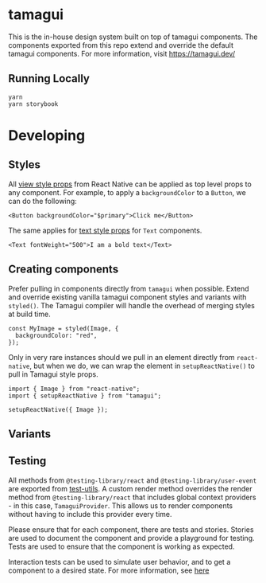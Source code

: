 # tamagui

This is the in-house design system built on top of tamagui components. The components exported from this repo extend and override the default tamagui components. For more information, visit https://tamagui.dev/

## Running Locally

```
yarn
yarn storybook
```

# Developing

## Styles

All [view style props](https://reactnative.dev/docs/view-style-props) from React Native can be applied as top level props to any component. For example, to apply a `backgroundColor` to a `Button`, we can do the following:

```tsx
<Button backgroundColor="$primary">Click me</Button>
```

The same applies for [text style props](https://reactnative.dev/docs/text-style-props) for `Text` components.

```tsx
<Text fontWeight="500">I am a bold text</Text>
```

## Creating components

Prefer pulling in components directly from `tamagui` when possible. Extend and override existing vanilla tamagui component styles and variants with `styled()`. The Tamagui compiler will handle the overhead of merging styles at build time.

```tsx
const MyImage = styled(Image, {
  backgroundColor: "red",
});
```

Only in very rare instances should we pull in an element directly from `react-native`, but when we do, we can wrap the element in `setupReactNative()` to pull in Tamagui style props.

```tsx
import { Image } from "react-native";
import { setupReactNative } from "tamagui";

setupReactNative({ Image });
```

## Variants

## Testing

All methods from `@testing-library/react` and `@testing-library/user-event` are exported from [test-utils](./tests/testUtils.tsx). A custom render method overrides the render method from `@testing-library/react` that includes global context providers - in this case, `TamaguiProvider`. This allows us to render components without having to include this provider every time.

Please ensure that for each component, there are tests and stories. Stories are used to document the component and provide a playground for testing. Tests are used to ensure that the component is working as expected.

Interaction tests can be used to simulate user behavior, and to get a component to a desired state. For more information, see [here](https://storybook.js.org/docs/react/writing-tests/interaction-testing)
